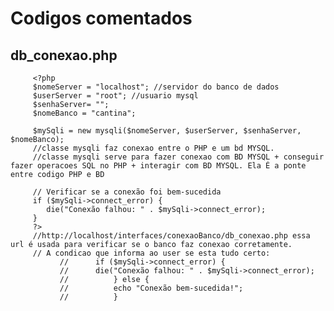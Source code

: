 #   Codigos comentados


## db_conexao.php

         <?php
         $nomeServer = "localhost"; //servidor do banco de dados
         $userServer = "root"; //usuario mysql
         $senhaServer= "";
         $nomeBanco = "cantina";

         $mySqli = new mysqli($nomeServer, $userServer, $senhaServer, $nomeBanco);
         //classe mysqli faz conexao entre o PHP e um bd MYSQL.
         //classe mysqli serve para fazer conexao com BD MYSQL + conseguir fazer operacoes SQL no PHP + interagir com BD MYSQL. Ela É a ponte entre codigo PHP e BD

         // Verificar se a conexão foi bem-sucedida
         if ($mySqli->connect_error) {
            die("Conexão falhou: " . $mySqli->connect_error);
         } 
         ?>
         //http://localhost/interfaces/conexaoBanco/db_conexao.php essa url é usada para verificar se o banco faz conexao corretamente.
         // A condicao que informa ao user se esta tudo certo:
               //      if ($mySqli->connect_error) {
               //      die("Conexão falhou: " . $mySqli->connect_error);
               //          } else {
               //          echo "Conexão bem-sucedida!";
               //          }